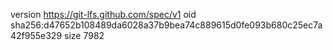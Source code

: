 version https://git-lfs.github.com/spec/v1
oid sha256:d47652b108489da6028a37b9bea74c889615d0fe093b680c25ec7a42f955e329
size 7982

